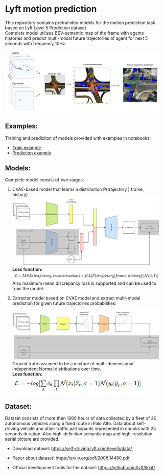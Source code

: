 # Lyft motion prediction

This repository contains pretrainded models for the motion prediction task based on Lyft Level 5 Prediction dataset. <br>
Complete model utilizes BEV-semantic map of the frame with agents histories and predict multi-modal future trajectories of agent for next 5 seconds with frequency 10Hz. 
<br/><br/>
![](images/example.png)

## Examples:
Training and prediciton of models provided with examples in notebooks:
 * [Train example](https://github.com/kumgleb/Lyft_motion_prediction/blob/main/examples/train_example.ipynb)
 * [Prediction example](https://github.com/kumgleb/Lyft_motion_prediction/blob/main/examples/prediction_example.ipynb)

## Models:
Complete model consist of two stages:
1. CVAE-based model that learns a distribution P(trajectory | frame, history)
![](images/CVAE_model.png)
**Loss function:** <br>
![](images/loss_cvae.PNG) <br>
Also maximum mean discrepancy loss is supported and can be used to train the model.

2. Extractor model based on CVAE model and extract multi-modal prediction for given future trajectories probabilities:
<br/><br/>
![](images/Extractor_model.png)
Ground truth assumed to be a mixture of multi-demensional independent Normal distributions over time. <br>
**Loss function:** <br>
![](images/loss_extractor.PNG)

## Dataset:
Dataset consists of more then 1000 hours of data collected by a fleet of 20 autonomous vehicles along a fixed route in Palo Alto.
Data about self-driving vehicle and other traffic participants represented in chunks with 25 seconds duration.
Also high-definition semantic map and high-resolution aerial picture are provided.

* Download dataset:
https://self-driving.lyft.com/level5/data/

* Paper about dataset:
https://arxiv.org/pdf/2006.14480.pdf

* Official development tools for the dataset:
https://github.com/lyft/l5kit/



